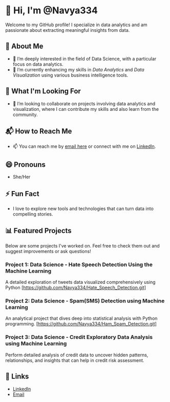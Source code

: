 # 👋 Hi, I'm @Navya334
Welcome to my GitHub profile! I specialize in data analytics and am passionate about extracting meaningful insights from data.
## 🌟 About Me
- 👀 I’m deeply interested in the field of Data Science, with a particular focus on data analytics.
- 🌱 I’m currently enhancing my skills in *Data Analytics* and *Data Visualization* using various business intelligence tools.
## 🚀 What I'm Looking For
- 💞 I’m looking to collaborate on projects involving data analytics and visualization, where I can contribute my skills and also learn from the community.
## 📬 How to Reach Me
- 📫 You can reach me by [email here](vadlamudinavya19@gmail.com) or connect with me on [LinkedIn](https://www.linkedin.com/in/navya-vadlamudi/).
## 😄 Pronouns
- She/Her
## ⚡ Fun Fact
- I love to explore new tools and technologies that can turn data into compelling stories.
## 📊 Featured Projects
Below are some projects I've worked on. Feel free to check them out and suggest improvements or ask questions!
### Project 1: Data Science - Hate Speech Detection Using the Machine Learning 
A detailed exploration of tweets data visualized comprehensively using Python 
[https://github.com/Navya334/Hate_Speech_Detection.git]
### Project 2: Data Science - Spam(SMS) Detection using Machine Learning
An analytical project that dives deep into statistical analysis with Python programming.
[https://github.com/Navya334/Ham_Spam_Detection.git]
### Project 3: Data Science - Credit Exploratory Data Analysis using Machine Learning
Perform detailed analysis of credit data to uncover hidden patterns, relationships, and insights that can help in credit risk assessment.

## 🔗 Links
- [LinkedIn](https://www.linkedin.com/in/navya-vadlamudi/)
- [Email](vadlamudinavya19@gmail.com)

<!---
This is a ✨ special ✨ repository because its README.md (this file) appears on your GitHub profile.
You can click the Preview link to take a look at your changes.
--->
